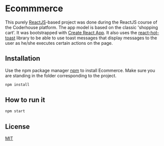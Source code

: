 # Ecommmerce
This purely [ReactJS](https://reactjs.org/)-based project was done during the ReactJS course of the Coderhouse platform. The app model is based on the classic 'shopping cart'. 
It was bootstrapped with [Create React App](https://github.com/facebook/create-react-app).
It also uses the [react-hot-toast](https://github.com/timolins/react-hot-toast) library to be able to use toast messages that display messages to the user as he/she executes certain actions on the page. 

## Installation

Use the npm package manager [npm](https://www.npmjs.com/) to install Ecommerce. Make sure you are standing in the folder corresponding to the project.

```bash
npm install 
```

## How to run it

```bash
npm start
```

## License
[MIT](https://choosealicense.com/licenses/mit/)
